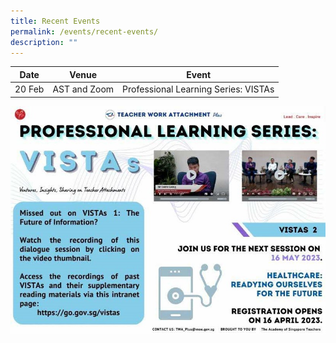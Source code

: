 ```yaml
---
title: Recent Events
permalink: /events/recent-events/
description: ""
---
```

<p id="vistas"></p>

| Date | Venue | Event|
| -------- | -------- | -------- |
| 20 Feb  | AST and Zoom   | Professional Learning Series: VISTAs|


<a href="https://go.gov.sg/2023vista1"><img src="/images/Events/event_vistas.jpg" style="width:1000px"></a>

<p></p>